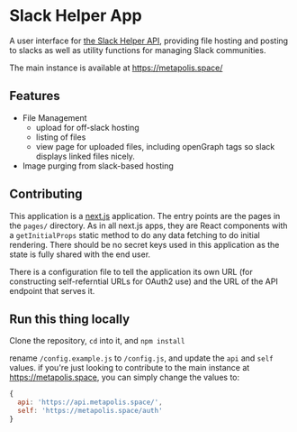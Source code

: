 Slack Helper App
================

A user interface for [the Slack Helper API](https://github.com/lgbtq-technology/lgbtq-helper-api), providing file hosting and posting to slacks as well as utility functions for managing Slack communities.

The main instance is available at https://metapolis.space/

Features
--------

* File Management
	* upload for off-slack hosting
	* listing of files
	* view page for uploaded files, including openGraph tags so slack displays linked files nicely.
* Image purging from slack-based hosting

Contributing
------------

This application is a [next.js](https://www.npmjs.com/package/next) application. The entry points are the pages in the `pages/` directory. As in all next.js apps, they are React components with a `getInitialProps` static method to do any data fetching to do initial rendering. There should be no secret keys used in this application as the state is fully shared with the end user.

There is a configuration file to tell the application its own URL (for constructing self-referntial URLs for OAuth2 use) and the URL of the API endpoint that serves it.

Run this thing locally
----------------------

Clone the repository, `cd` into it, and `npm install`

rename `/config.example.js` to `/config.js`, and update the `api` and `self` values. if you're just looking to contribute to the main instance at https://metapolis.space, you can simply change the values to:

```js
{
  api: 'https://api.metapolis.space/',
  self: 'https://metapolis.space/auth'
}

```
